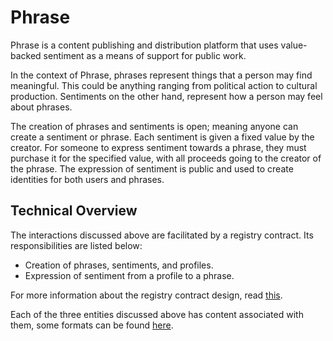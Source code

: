 # Phrase

Phrase is a content publishing and distribution platform that uses value-backed sentiment as a means of support for public work.

In the context of Phrase, phrases represent things that a person may find meaningful. This could be anything ranging from political action to cultural production. Sentiments on the other hand, represent how a person may feel about phrases.

The creation of phrases and sentiments is open; meaning anyone can create a sentiment or phrase. Each sentiment is given a fixed value by the creator. For someone to express sentiment towards a phrase, they must purchase it for the specified value, with all proceeds going to the creator of the phrase. The expression of sentiment is public and used to create identities for both users and phrases.

## Technical Overview

The interactions discussed above are facilitated by a registry contract. Its responsibilities are listed below:

- Creation of phrases, sentiments, and profiles.
- Expression of sentiment from a profile to a phrase.

For more information about the registry contract design, read [this](./docs/registry-contract-design.md).

Each of the three entities discussed above has content associated with them, some formats can be found [here](./docs/content-formats.md).
